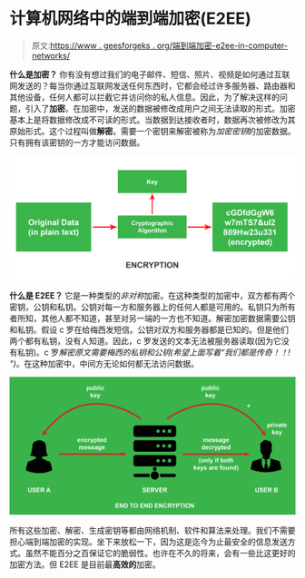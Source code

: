 # 计算机网络中的端到端加密(E2EE)

> 原文:[https://www . geesforgeks . org/端到端加密-e2ee-in-computer-networks/](https://www.geeksforgeeks.org/end-to-end-encryption-e2ee-in-computer-networks/)

**什么是加密？**
你有没有想过我们的电子邮件、短信、照片、视频是如何通过互联网发送的？每当你通过互联网发送任何东西时，它都会经过许多服务器、路由器和其他设备，任何人都可以拦截它并访问你的私人信息。因此，为了解决这样的问题，引入了**加密**。在加密中，发送的数据被修改成用户之间无法读取的形式。加密基本上是将数据修改成不可读的形式。当数据到达接收者时，数据再次被修改为其原始形式。这个过程叫做**解密**。需要一个密钥来解密被称为*加密密钥*的加密数据。只有拥有该密钥的一方才能访问数据。

![](img/e89377cc2c25afaf33edc0ce219cc224.png)

**什么是 E2EE？**
它是一种类型的*非对称*加密。在这种类型的加密中，双方都有两个密钥，公钥和私钥。公钥对每一方和服务器上的任何人都是可用的。私钥只为所有者所知，其他人都不知道，甚至对另一端的一方也不知道。解密加密数据需要公钥和私钥。假设 c 罗在给梅西发短信。公钥对双方和服务器都是已知的。但是他们两个都有私钥，没有人知道。因此，c 罗发送的文本无法被服务器读取(因为它没有私钥)。c 罗*解密原文需要梅西的私钥和公钥(希望上面写着“我们都是传奇！！! ")*。在这种加密中，中间方无论如何都无法访问数据。

![](img/897e05f197f378a899142643b67690de.png)

所有这些加密、解密、生成密钥等都由网络机制、软件和算法来处理。我们不需要担心端到端加密的实现。坐下来放松一下，因为这是迄今为止最安全的信息发送方式。虽然不能百分之百保证它的脆弱性。也许在不久的将来，会有一些比这更好的加密方法。但 E2EE 是目前最**高效的**加密。